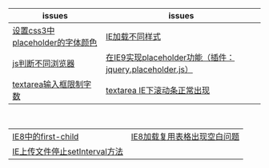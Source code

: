issues | issues
-|-|
[设置css3中placeholder的字体颜色](https://github.com/Narutocc/compatible/issues/1)|[IE加载不同样式](https://github.com/Narutocc/compatible/issues/2)
[js判断不同浏览器](https://github.com/Narutocc/compatible/issues/3)|[在IE9实现placeholder功能（插件：jquery.placeholder.js）](https://github.com/Narutocc/compatible/issues/4)
[textarea输入框限制字数](https://github.com/Narutocc/compatible/issues/5)|[textarea IE下滚动条正常出现](https://github.com/Narutocc/compatible/issues/6)

<table>
  <tr>
    <td><a href="https://github.com/Narutocc/compatible/issues/7"/>IE8中的first-child</td>
    <td><a href="https://github.com/Narutocc/compatible/issues/8"/>IE8加载复用表格出现空白问题</td>
  </tr>
  <tr>
    <td><a href="https://github.com/Narutocc/compatible/issues/9"/>IE上传文件停止setInterval方法</td>
  </tr>
</table>
